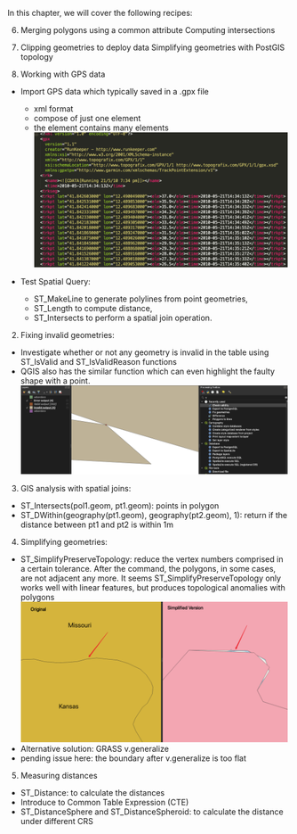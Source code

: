 In this chapter, we will cover the following recipes:

6. Merging polygons using a common attribute Computing intersections
7. Clipping geometries to deploy data Simplifying geometries with PostGIS topology

1. Working with GPS data
  * Import GPS data which typically saved in a .gpx file
      * xml format
      * compose of just one <trk> element
      * the <trk> element contains many <trkpt> elements      
   ![QGIS](https://github.com/Scorpion2115/postgis_cookbook_learning-notes/blob/main/chp03/img/GPS%20Data.png)
  
  * Test Spatial Query:
      * ST_MakeLine to generate polylines from point geometries, 
      * ST_Length to compute distance, 
      * ST_Intersects to perform a spatial join operation. 

2. Fixing invalid geometries:
  *  Investigate whether or not any geometry is invalid in the table using ST_IsValid and ST_IsValidReason functions
  *  QGIS also has the similar function which can even highlight the faulty shape with a point. 
   ![QGIS](https://github.com/Scorpion2115/postgis_cookbook_learning-notes/blob/main/chp03/img/check%20validity.png)

3. GIS analysis with spatial joins:
  * ST_Intersects(pol1.geom, pt1.geom): points in polygon
  * ST_DWithin(geography(pt1.geom), geography(pt2.geom), 1): return if the distance between pt1 and pt2 is within 1m

4. Simplifying geometries:
  * ST_SimplifyPreserveTopology: reduce the vertex numbers comprised in a certain tolerance. After the command, the polygons, in some cases, are not adjacent any more. It seems ST_SimplifyPreserveTopology only works well with linear features, but produces topological anomalies with polygons
  ![QGIS](https://github.com/Scorpion2115/postgis_cookbook_learning-notes/blob/main/chp03/img/simplify.png)
  * Alternative solution: GRASS v.generalize
  * pending issue here: the boundary after v.generalize is too flat



5. Measuring distances
 * ST_Distance: to calculate the distances
 * Introduce to Common Table Expression (CTE)
 * ST_DistanceSphere and ST_DistanceSpheroid: to calculate the distance under different CRS
